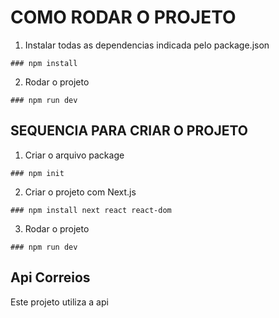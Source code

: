 # COMO RODAR O PROJETO

1. Instalar todas as dependencias indicada pelo package.json
```
### npm install
```
2. Rodar o projeto
```
### npm run dev

```
## SEQUENCIA PARA CRIAR O PROJETO

1. Criar o arquivo package
```
### npm init
```

2. Criar o projeto com Next.js
```
### npm install next react react-dom
```
3. Rodar o projeto
```
### npm run dev
```

## Api Correios

Este projeto utiliza a api 